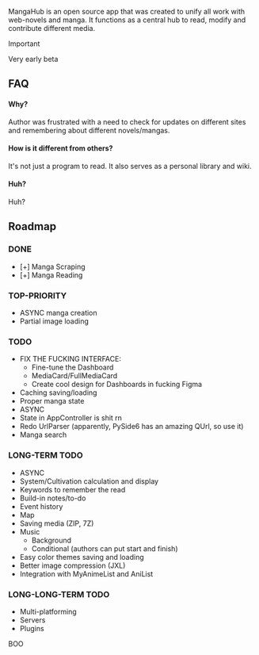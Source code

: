 
MangaHub is an open source app that was created to unify all work with web-novels and manga. It functions as a central hub to read, modify and contribute different media.

> [!IMPORTANT]
> Very early beta

## FAQ

#### Why?

Author was frustrated with a need to check for updates on different sites and remembering about different novels/mangas.

#### How is it different from others?

It's not just a program to read. It also serves as a personal library and wiki.

#### Huh?

Huh?


## Roadmap

### DONE

- [+] Manga Scraping
- [+] Manga Reading

### TOP-PRIORITY
- ASYNC manga creation
- Partial image loading

### TODO
- FIX THE FUCKING INTERFACE:
    - Fine-tune the Dashboard
    - MediaCard/FullMediaCard
    - Create cool design for Dashboards in fucking Figma
- Caching saving/loading
- Proper manga state
- ASYNC
- State in AppController is shit rn
- Redo UrlParser (apparently, PySide6 has an amazing QUrl, so use it)
- Manga search

### LONG-TERM TODO
- ASYNC
- System/Cultivation calculation and display
- Keywords to remember the read
- Build-in notes/to-do
- Event history
- Map
- Saving media (ZIP, 7Z)
- Music
    - Background
    - Conditional (authors can put start and finish)
- Easy color themes saving and loading
- Better image compression (JXL)
- Integration with MyAnimeList and AniList

### LONG-LONG-TERM TODO
- Multi-platforming
- Servers
- Plugins

BOO